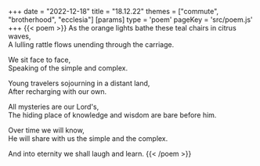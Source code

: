 +++
date = "2022-12-18"
title = "18.12.22"
themes = ["commute", "brotherhood", "ecclesia"]
[params]
  type = 'poem'
  pageKey = 'src/poem.js'
+++
{{< poem >}}
As the orange lights bathe these teal chairs in citrus waves,  
A lulling rattle flows unending through the carriage.  
  
We sit face to face,  
Speaking of the simple and complex.  
  
Young travelers sojourning in a distant land,  
After recharging with our own.  
  
All mysteries are our Lord's,  
The hiding place of knowledge and wisdom are bare before him.  
  
Over time we will know,  
He will share with us the simple and the complex.  
  
And into eternity we shall laugh and learn.
{{< /poem >}}